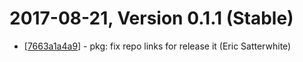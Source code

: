 # 2017-08-21, Version 0.1.1 (Stable)

* [[7663a1a4a9](https://git.help.com/common-backend/tap-diff-snapshot/commit/7663a1a4a9)] - pkg: fix repo links for release it (Eric Satterwhite)
